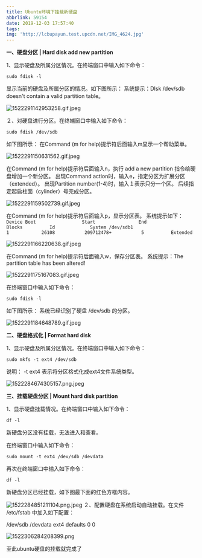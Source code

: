 ```yaml
---
title: Ubuntu环境下挂载新硬盘
abbrlink: 59154
date: 2019-12-03 17:57:40
tags:
img: 'http://lcbupayun.test.upcdn.net/IMG_4624.jpg'
---
```

**一、硬盘分区 | Hard disk add new partition**

1、显示硬盘及所属分区情况。在终端窗口中输入如下命令：

`sudo fdisk -l`

显示当前的硬盘及所属分区的情况。如下图所示：
系统提示：DIsk /dev/sdb doesn't contain a valid partition table。

![1522291142953258.gif.jpeg](http://lcbupayun.test.upcdn.net/static/137dc9e6b4c186bdaea45cbba0cf3236.jpeg)

２、对硬盘进行分区。在终端窗口中输入如下命令：

`sudo fdisk /dev/sdb`

如下图所示：
在Command (m for help)提示符后面输入m显示一个帮助菜单。

![1522291150631562.gif.jpeg](http://lcbupayun.test.upcdn.net/static/537abe5a42c7d259452e0d8784504bc2.jpeg)

在Command (m for help)提示符后面输入n，执行 add a new partition 指令给硬盘增加一个新分区。
出现Command action时，输入e，指定分区为扩展分区（extended）。
出现Partition number(1-4)时，输入１表示只分一个区。
后续指定起启柱面（cylinder）号完成分区。

![1522291159502739.gif.jpeg](http://lcbupayun.test.upcdn.net/static/e3a77b51a7baa6b1ed39592e8539f8db.jpeg)

在Command (m for help)提示符后面输入p，显示分区表。
系统提示如下：
`Device Boot                 Start                End                   Blocks          Id             System
/dev/sdb1                           1            26108           209712478+           5          Extended`

![1522291166220638.gif.jpeg](http://lcbupayun.test.upcdn.net/static/77514de8b947bc61afe9b482d895828c.jpeg)

在Command (m for help)提示符后面输入w，保存分区表。
系统提示：The partition table has been altered!

![1522291175167083.gif.jpeg](http://lcbupayun.test.upcdn.net/static/9fa7f55a36d671e3f5aab55b4838a32c.jpeg)

在终端窗口中输入如下命令：

`sudo fdisk -l`

如下图所示：
系统已经识别了硬盘 /dev/sdb 的分区。

![1522291184648789.gif.jpeg](http://lcbupayun.test.upcdn.net/static/e0e7bf6c99b2d4e5850ae8fed6aec18d.jpeg)



**二、硬盘格式化 | Format hard disk**

1、显示硬盘及所属分区情况。在终端窗口中输入如下命令：

`sudo mkfs -t ext4 /dev/sdb`

说明：
-t ext4 表示将分区格式化成ext4文件系统类型。

![1522284674305157.png.jpeg](http://lcbupayun.test.upcdn.net/static/54abf081c9aee474c625f89c35f510ef.jpeg)



**三、挂载硬盘分区 | Mount hard disk partition**

1、显示硬盘挂载情况。在终端窗口中输入如下命令：

`df -l`

新硬盘分区没有挂载，无法进入和查看。

在终端窗口中输入如下命令：

`sudo mount -t ext4 /dev/sdb /devdata`

再次在终端窗口中输入如下命令：

`df -l`

新硬盘分区已经挂载，如下图最下面的红色方框内容。

![1522284851211104.png.jpeg](http://lcbupayun.test.upcdn.net/static/c8fedd9dae230f52be8bc11c01acc26f.jpeg)
２、配置硬盘在系统启动自动挂载。在文件 /etc/fstab 中加入如下配置：

/dev/sdb     /devdata    ext4     defaults       0 0

![1522306284208399.png](http://lcbupayun.test.upcdn.net/static/89239a3695713ff977e1051bd62d06d6.png)

至此ubuntu硬盘的挂载就完成了

